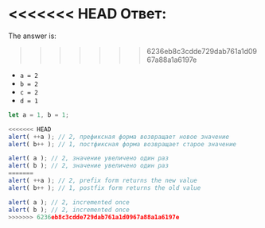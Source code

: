 <<<<<<< HEAD
Ответ:
=======

The answer is:
>>>>>>> 6236eb8c3cdde729dab761a1d0967a88a1a6197e

- `a = 2`
- `b = 2`
- `c = 2`
- `d = 1`

```js run no-beautify
let a = 1, b = 1;

<<<<<<< HEAD
alert( ++a ); // 2, префиксная форма возвращает новое значение
alert( b++ ); // 1, постфиксная форма возвращает старое значение

alert( a ); // 2, значение увеличено один раз
alert( b ); // 2, значение увеличено один раз
=======
alert( ++a ); // 2, prefix form returns the new value
alert( b++ ); // 1, postfix form returns the old value

alert( a ); // 2, incremented once
alert( b ); // 2, incremented once
>>>>>>> 6236eb8c3cdde729dab761a1d0967a88a1a6197e
```

